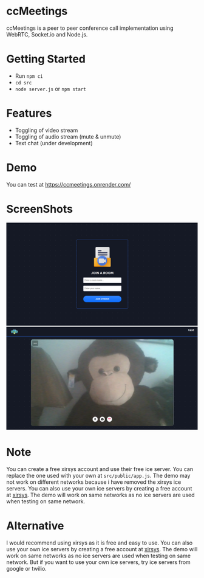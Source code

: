 # ccMeetings

ccMeetings is a peer to peer conference call implementation using WebRTC, Socket.io and Node.js.

# Getting Started

- Run `npm ci`
- `cd src`
- `node server.js` or `npm start`

# Features

- Toggling of video stream
- Toggling of audio stream (mute & unmute)
- Text chat (under development)

# Demo

You can test at https://ccmeetings.onrender.com/

# ScreenShots

![plot](./screenshots/home-screen.png)
![plot](./screenshots/monkey-on-call.png)

# Note

You can create a free xirsys account and use their free ice server. You can replace the one used with your own at `src/public/app.js`. The demo may not work on different networks because i have removed the xirsys ice servers. You can also use your own ice servers by creating a free account at [xirsys](https://xirsys.com/). The demo will work on same networks as no ice servers are used when testing on same network.

# Alternative

I would recommend using xirsys as it is free and easy to use. You can also use your own ice servers by creating a free account at [xirsys](https://xirsys.com/). The demo will work on same networks as no ice servers are used when testing on same network. But if you want to use your own ice servers, try ice servers from google or twilio.
